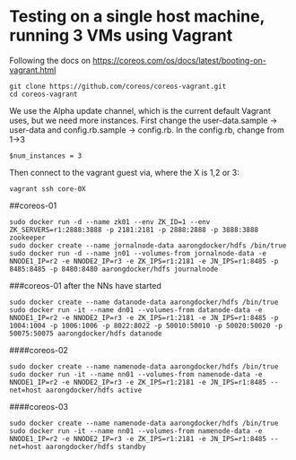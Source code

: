 # Testing on a single host machine, running 3 VMs using Vagrant

Following the docs on https://coreos.com/os/docs/latest/booting-on-vagrant.html
```
git clone https://github.com/coreos/coreos-vagrant.git
cd coreos-vagrant
```

We use the Alpha update channel, which is the current default Vagrant uses, but we need more instances.  First change the user-data.sample -> user-data and config.rb.sample -> config.rb.  In the config.rb, change from 1->3
```
$num_instances = 3
```
Then connect to the vagrant guest via, where the X is 1,2 or 3:
```
vagrant ssh core-0X
```

##coreos-01
```
sudo docker run -d --name zk01 --env ZK_ID=1 --env ZK_SERVERS=r1:2888:3888 -p 2181:2181 -p 2888:2888 -p 3888:3888 zookeeper
sudo docker create --name jornalnode-data aarongdocker/hdfs /bin/true
sudo docker run -d --name jn01 --volumes-from jornalnode-data -e NNODE1_IP=r2 -e NNODE2_IP=r3 -e ZK_IPS=r1:2181 -e JN_IPS=r1:8485 -p 8485:8485 -p 8480:8480 aarongdocker/hdfs journalnode
```
###coreos-01 after the NNs have started
```
sudo docker create --name datanode-data aarongdocker/hdfs /bin/true
sudo docker run -it --name dn01 --volumes-from datanode-data -e NNODE1_IP=r2 -e NNODE2_IP=r3 -e ZK_IPS=r1:2181 -e JN_IPS=r1:8485 -p 1004:1004 -p 1006:1006 -p 8022:8022 -p 50010:50010 -p 50020:50020 -p 50075:50075 aarongdocker/hdfs datanode
```
####coreos-02
```
sudo docker create --name namenode-data aarongdocker/hdfs /bin/true
sudo docker run -it --name nn01 --volumes-from namenode-data -e NNODE1_IP=r2 -e NNODE2_IP=r3 -e ZK_IPS=r1:2181 -e JN_IPS=r1:8485 --net=host aarongdocker/hdfs active
```
####coreos-03
```
sudo docker create --name namenode-data aarongdocker/hdfs /bin/true
sudo docker run -it --name nn01 --volumes-from namenode-data -e NNODE1_IP=r2 -e NNODE2_IP=r3 -e ZK_IPS=r1:2181 -e JN_IPS=r1:8485 --net=host aarongdocker/hdfs standby
```
